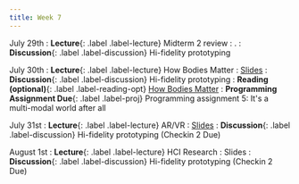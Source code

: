 ```yaml
---
title: Week 7
---
```


<!-- prettier-ignore-start -->

July 29th
: **Lecture**{: .label .label-lecture} Midterm 2 review
  : .
: **Discussion**{: .label .label-discussion} Hi-fidelity prototyping

July 30th
: **Lecture**{: .label .label-lecture} How Bodies Matter
  : [Slides](https://bcourses.berkeley.edu/courses/1535376/files/folder/lectures?preview=89254686)
: **Discussion**{: .label .label-discussion} Hi-fidelity prototyping
: **Reading (optional)**{: .label .label-reading-opt} [How Bodies Matter](https://hci.stanford.edu/publications/2006/HowBodiesMatter-DIS2006.pdf)
: **Programming Assignment Due**{: .label .label-proj} Programming assignment 5: It's a multi-modal world after all

July 31st
: **Lecture**{: .label .label-lecture} AR/VR
  : [Slides](https://bcourses.berkeley.edu/courses/1535376/files/folder/lectures?preview=89268577)
: **Discussion**{: .label .label-discussion} Hi-fidelity prototyping (Checkin 2 Due)

August 1st
: **Lecture**{: .label .label-lecture} HCI Research
  : Slides
: **Discussion**{: .label .label-discussion} Hi-fidelity prototyping (Checkin 2 Due)

<!-- prettier-ignore-end -->
